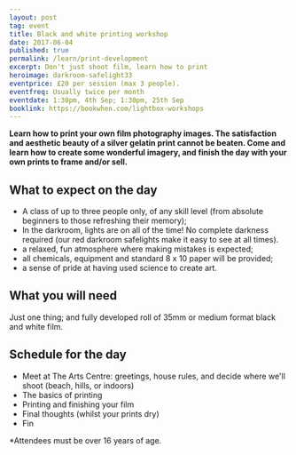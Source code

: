```yaml
---
layout: post
tag: event
title: Black and white printing workshop
date: 2017-06-04
published: true
permalink: /learn/print-development
excerpt: Don't just shoot film, learn how to print
heroimage: darkroom-safelight33
eventprice: £20 per session (max 3 people).
eventfreq: Usually twice per month
eventdate: 1:30pm, 4th Sep; 1:30pm, 25th Sep
booklink: https://bookwhen.com/lightbox-workshops
---
```


**Learn how to print your own film photography images. The satisfaction and aesthetic beauty of a silver gelatin print cannot be beaten. Come and learn how to create some wonderful imagery, and finish the day with your own prints to frame and/or sell.**

## What to expect on the day
- A class of up to three people only, of any skill level (from absolute beginners to those refreshing their memory);
- In the darkroom, lights are on all of the time! No complete darkness required (our red darkroom safelights make it easy to see at all times).
- a relaxed, fun atmosphere where making mistakes is expected;
- all chemicals, equipment and standard 8 x 10 paper will be provided;
- a sense of pride at having used science to create art.

## What you will need

Just one thing; and fully developed roll of 35mm or medium format black and white film.

## Schedule for the day

* Meet at The Arts Centre: greetings, house rules, and decide where we'll shoot (beach, hills, or indoors)
* The basics of printing
* Printing and finishing your film
* Final thoughts (whilst your prints dry)
* Fin

*Attendees must be over 16 years of age.
